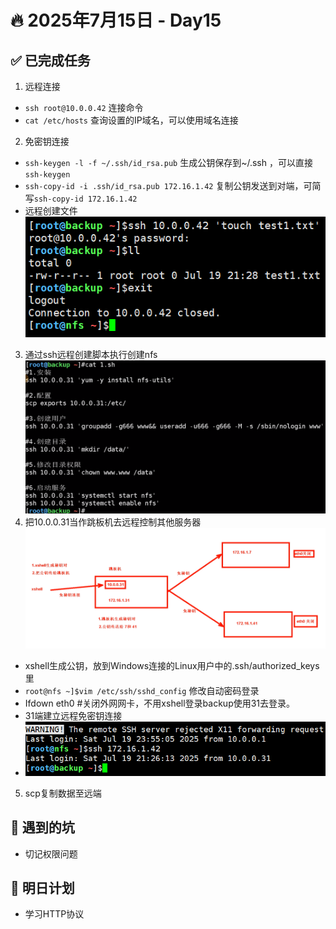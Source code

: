 # 🔥 2025年7月15日 - Day15 
## ✅ 已完成任务
1. 远程连接
  * `ssh root@10.0.0.42` 连接命令
  * `cat /etc/hosts` 查询设置的IP域名，可以使用域名连接
2. 免密钥连接
  * `ssh-keygen -l -f ~/.ssh/id_rsa.pub` 生成公钥保存到~/.ssh ，可以直接`ssh-keygen`
  * `ssh-copy-id -i .ssh/id_rsa.pub 172.16.1.42` 复制公钥发送到对端，可简写`ssh-copy-id 172.16.1.42`
  * 远程创建文件 ![图例](https://github.com/YJUNO6/cloud-devops-learning/blob/main/0_%E6%88%90%E9%95%BF%E6%97%A5%E8%AE%B0/2025715_Day15_ssh/screenshot/%E5%B1%8F%E5%B9%95%E6%88%AA%E5%9B%BE%202025-07-19%20132918.png)
3. 通过ssh远程创建脚本执行创建nfs ![脚本代码](https://github.com/YJUNO6/cloud-devops-learning/blob/main/0_%E6%88%90%E9%95%BF%E6%97%A5%E8%AE%B0/2025715_Day15_ssh/screenshot/%E5%B1%8F%E5%B9%95%E6%88%AA%E5%9B%BE%202025-07-18%20215317.png)
4. 把10.0.0.31当作跳板机去远程控制其他服务器 ![模型图](https://github.com/YJUNO6/cloud-devops-learning/blob/main/0_%E6%88%90%E9%95%BF%E6%97%A5%E8%AE%B0/2025715_Day15_ssh/screenshot/%E5%B1%8F%E5%B9%95%E6%88%AA%E5%9B%BE%202025-07-18%20220122.png)
  * xshell生成公钥，放到Windows连接的Linux用户中的.ssh/authorized_keys里
  * `root@nfs ~]$vim /etc/ssh/sshd_config` 修改自动密码登录
  * Ifdown eth0 #关闭外网网卡，不用xshell登录backup使用31去登录。
  * 31端建立远程免密钥连接
  * ![结果](https://github.com/YJUNO6/cloud-devops-learning/blob/main/0_%E6%88%90%E9%95%BF%E6%97%A5%E8%AE%B0/2025715_Day15_ssh/screenshot/%E5%B1%8F%E5%B9%95%E6%88%AA%E5%9B%BE%202025-07-19%20155703.png)
5. scp复制数据至远端


## 🐞 遇到的坑
* 切记权限问题

## 📌 明日计划
* 学习HTTP协议

